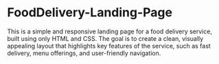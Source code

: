 # FoodDelivery-Landing-Page
This is a simple and responsive landing page for a food delivery service, built using only HTML and CSS. The goal is to create a clean, visually appealing layout that highlights key features of the service, such as fast delivery, menu offerings, and user-friendly navigation.
